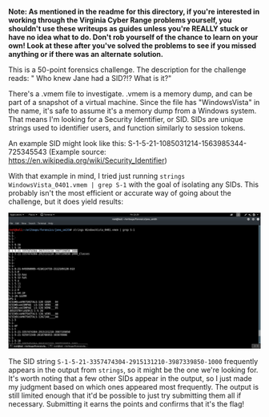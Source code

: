 **Note: As mentioned in the readme for this directory, if you're interested in working through the Virginia Cyber Range problems yourself, 
you shouldn't use these writeups as guides unless you're REALLY stuck or have no idea what to do. Don't rob yourself of the 
chance to learn on your own! Look at these after you've solved the problems to see if you missed anything or if there was an
alternate solution.**

This is a 50-point forensics challenge. The description for the challenge reads: " Who knew Jane had a SID?!? What is it?"

There's a .vmem file to investigate. .vmem is a memory dump, and can be part of a snapshot of a virtual machine. Since the file has "WindowsVista" in the name, it's safe to assume it's a memory dump from a Windows system. That means I'm looking for a Security Identifier, or SID. SIDs are unique strings used to identifier users, and function similarly to session tokens. 

An example SID might look like this: S-1-5-21-1085031214-1563985344-725345543
(Example source: https://en.wikipedia.org/wiki/Security_Identifier)

With that example in mind, I tried just running <code>strings WindowsVista_0401.vmem | grep S-1</code> with the goal of isolating any SIDs. This probably isn't the most efficient or accurate way of going about the challenge, but it does yield results:

![alt text](https://github.com/JosiahPierce/writeups/blob/master/images/cyber_cup_jane_smith_1.png "Strings")

The SID string <code>S-1-5-21-3357474304-2915131210-3987339850-1000</code> frequently appears in the output from <code>strings</code>, so it might be the one we're looking for. It's worth noting that a few other SIDs appear in the output, so I just made my judgment based on which ones appeared most frequently. The output is still limited enough that it'd be possible to just try submitting them all if necessary. Submitting it earns the points and confirms that it's the flag! 

